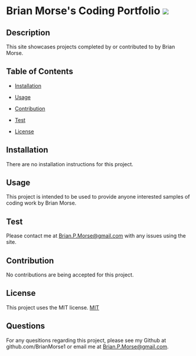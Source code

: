 
# Brian Morse's Coding Portfolio ![](https://img.shields.io/badge/License:-MIT-lightgrey)
        
## Description
This site showcases projects completed by or contributed to by Brian Morse. 

## Table of Contents
* [Installation](#installation)

* [Usage](#usage)

* [Contribution](#contribution)

* [Test](#test)

* [License](#license)

    
## Installation
There are no installation instructions for this project. 

## Usage
This project is intended to be used to provide anyone interested samples of coding work by Brian Morse. 

## Test
Please contact me at Brian.P.Morse@gmail.com with any issues using the site. 

## Contribution
No contributions are being accepted for this project. 

## License
This project uses the MIT license. 
[MIT](./LICENSE)

## Questions
For any quesitions regarding this project, please see my Github at github.com/BrianMorse1 or email me at Brian.P.Morse@gmail.com. 
